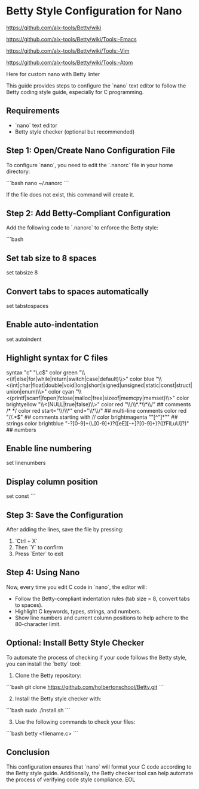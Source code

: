 # Betty Style Configuration for Nano


https://github.com/alx-tools/Betty/wiki

https://github.com/alx-tools/Betty/wiki/Tools:-Emacs

https://github.com/alx-tools/Betty/wiki/Tools:-Vim

https://github.com/alx-tools/Betty/wiki/Tools:-Atom


Here for custom nano with Betty linter

This guide provides steps to configure the \`nano\` text editor to follow the Betty coding style guide, especially for C programming.

## Requirements

- \`nano\` text editor
- Betty style checker (optional but recommended)

## Step 1: Open/Create Nano Configuration File

To configure \`nano\`, you need to edit the \`.nanorc\` file in your home directory:

\`\`\`bash
nano ~/.nanorc
\`\`\`

If the file does not exist, this command will create it.

## Step 2: Add Betty-Compliant Configuration

Add the following code to \`.nanorc\` to enforce the Betty style:

\`\`\`bash
## Set tab size to 8 spaces
set tabsize 8

## Convert tabs to spaces automatically
set tabstospaces

## Enable auto-indentation
set autoindent

## Highlight syntax for C files
syntax "c" "\\.c$"
color green "\\<(if|else|for|while|return|switch|case|default)\\>"
color blue "\\<(int|char|float|double|void|long|short|signed|unsigned|static|const|struct|union|enum)\\>"
color cyan "\\<(printf|scanf|fopen|fclose|malloc|free|sizeof|memcpy|memset)\\>"
color brightyellow "\\<(NULL|true|false)\\>"
color red "\\/\\*.*\\*\\/"  ## comments /* */
color red start="\\/\\*" end="\\*\\/"  ## multi-line comments
color red "//.*$"  ## comments starting with //
color brightmagenta ""[^\"]*""  ## strings
color brightblue "-?[0-9]+(\\.[0-9]+)?([eE][-+]?[0-9]+)?([fFlLuU]?)"  ## numbers

## Enable line numbering
set linenumbers

## Display column position
set const
\`\`\`

## Step 3: Save the Configuration

After adding the lines, save the file by pressing:

1. \`Ctrl + X\`
2. Then \`Y\` to confirm
3. Press \`Enter\` to exit

## Step 4: Using Nano

Now, every time you edit C code in \`nano\`, the editor will:

- Follow the Betty-compliant indentation rules (tab size = 8, convert tabs to spaces).
- Highlight C keywords, types, strings, and numbers.
- Show line numbers and current column positions to help adhere to the 80-character limit.

## Optional: Install Betty Style Checker

To automate the process of checking if your code follows the Betty style, you can install the \`betty\` tool:

1. Clone the Betty repository:

\`\`\`bash
git clone https://github.com/holbertonschool/Betty.git
\`\`\`

2. Install the Betty style checker with:

\`\`\`bash
sudo ./install.sh
\`\`\`

3. Use the following commands to check your files:

\`\`\`bash
betty <filename.c>
\`\`\`

## Conclusion

This configuration ensures that \`nano\` will format your C code according to the Betty style guide. Additionally, the Betty checker tool can help automate the process of verifying code style compliance.
EOL
